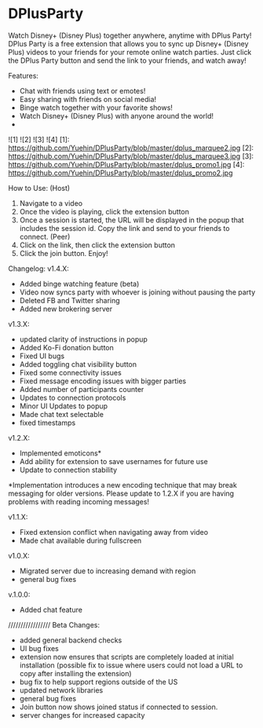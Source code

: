 # DPlusParty

Watch Disney+ (Disney Plus) together anywhere, anytime with DPlus Party!
DPlus Party is a free extension that allows you to sync up Disney+ (Disney Plus) videos to your friends for your remote online watch parties. Just click the DPlus Party button and send the link to your friends, and watch away!

Features:
- Chat with friends using text or emotes!
- Easy sharing with friends on social media!
- Binge watch together with your favorite shows!
- Watch Disney+ (Disney Plus) with anyone around the world!
- 
![1] ![2] ![3] ![4]
[1]: https://github.com/Yuehin/DPlusParty/blob/master/dplus_marquee2.jpg
[2]: https://github.com/Yuehin/DPlusParty/blob/master/dplus_marquee3.jpg
[3]: https://github.com/Yuehin/DPlusParty/blob/master/dplus_promo1.jpg
[4]: https://github.com/Yuehin/DPlusParty/blob/master/dplus_promo2.jpg

How to Use:
(Host)
1) Navigate to a video
2) Once the video is playing, click the extension button
3) Once a session is started, the URL will be displayed in the popup that includes the session id. Copy the link and send to your friends to connect.
(Peer)
4) Click on the link, then click the extension button
5) Click the join button.  Enjoy!

Changelog:
v1.4.X:
- Added binge watching feature (beta)
- Video now syncs party with whoever is joining without pausing the party
- Deleted FB and Twitter sharing
- Added new brokering server

v1.3.X:
- updated clarity of instructions in popup
- Added Ko-Fi donation button
- Fixed UI bugs
- Added toggling chat visibility button
- Fixed some connectivity issues
- Fixed message encoding issues with bigger parties
- Added number of participants counter
- Updates to connection protocols
- Minor UI Updates to popup
- Made chat text selectable
- fixed timestamps

v1.2.X:
- Implemented emoticons*
- Add ability for extension to save usernames for future use
- Update to connection stability

*Implementation introduces a new encoding technique that may break messaging for older versions. Please update to 1.2.X if you are having problems with reading incoming messages!

v1.1.X:
- Fixed extension conflict when navigating away from video
- Made chat available during fullscreen

v1.0.X:
- Migrated server due to increasing demand with region
- general bug fixes

v.1.0.0:
- Added chat feature

/////////////////
Beta Changes:
- added general backend checks
- UI bug fixes
- extension now ensures that scripts are completely loaded at initial installation (possible fix to issue where users could not load a URL to copy after installing the extension)
- bug fix to help support regions outside of the US
- updated network libraries
- general bug fixes
- Join button now shows joined status if connected to session.
- server changes for increased capacity
